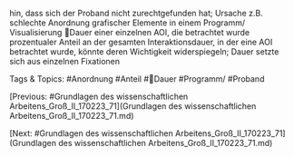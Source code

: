 hin, dass sich der Proband nicht zurechtgefunden hat; Ursache z.B. schlechte 
Anordnung grafischer Elemente in einem Programm/ Visualisierung
Dauer einer einzelnen AOI, die betrachtet wurde prozentualer Anteil an der 
gesamten Interaktionsdauer, in der eine AOI betrachtet wurde, könnte deren 
Wichtigkeit widerspiegeln; Dauer setzte sich aus einzelnen Fixationen 

   Tags & Topics:
   #Anordnung
   #Anteil
   #Dauer
   #Programm/
   #Proband

[Previous: #Grundlagen des wissenschaftlichen Arbeitens_Groß_II_170223_71](Grundlagen des wissenschaftlichen Arbeitens_Groß_II_170223_71.md)

[Next: #Grundlagen des wissenschaftlichen Arbeitens_Groß_II_170223_71](Grundlagen des wissenschaftlichen Arbeitens_Groß_II_170223_71.md)